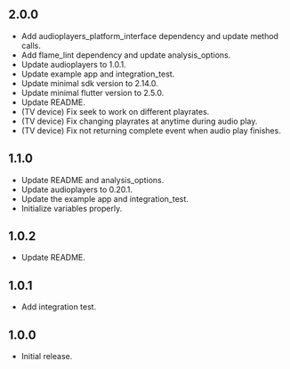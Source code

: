## 2.0.0

* Add audioplayers_platform_interface dependency and update method calls.
* Add flame_lint dependency and update analysis_options.
* Update audioplayers to 1.0.1.
* Update example app and integration_test.
* Update minimal sdk version to 2.14.0.
* Update minimal flutter version to 2.5.0.
* Update README.
* (TV device) Fix seek to work on different playrates.
* (TV device) Fix changing playrates at anytime during audio play.
* (TV device) Fix not returning complete event when audio play finishes.

## 1.1.0

* Update README and analysis_options.
* Update audioplayers to 0.20.1.
* Update the example app and integration_test.
* Initialize variables properly.

## 1.0.2

* Update README.

## 1.0.1

* Add integration test.

## 1.0.0

* Initial release.
